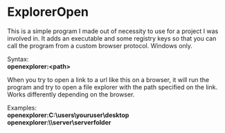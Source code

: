 # ExplorerOpen

This is a simple program I made out of necessity to use for a project I was involved in.
It adds an executable and some registry keys so that you can call the program from a custom browser protocol.
Windows only.

Syntax:<br/>
**openexplorer:\<path\>**

When you try to open a link to a url like this on a browser, it will run the program and try to open a file explorer with the path specified on the link.
Works differently depending on the browser.

Examples:<br/>
**openexplorer:C:\users\youruser\desktop**<br/>
**openexplorer:\\\\server\serverfolder**
